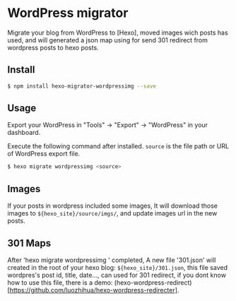 # WordPress migrator

Migrate your blog from WordPress to [Hexo], moved images wich posts has used, and will generated a json map using for send 301 redirect from wordpress posts to hexo posts.

## Install

``` bash
$ npm install hexo-migrator-wordpressimg --save
```

## Usage

Export your WordPress in "Tools" → "Export" → "WordPress" in your dashboard.

Execute the following command after installed. `source` is the file path or URL of WordPress export file.

``` bash
$ hexo migrate wordpressimg <source>
```

## Images

If your posts in wordpress included some images, It will download those images to `${hexo_site}/source/imgs/`, and update images url in the new posts.

## 301 Maps

After 'hexo migrate wordpressimg <source>' completed, A new file '301.json' will created in the root of your hexo blog: `${hexo_site}/301.json`, this file saved wordpres's post id, title, date..., can used for 301 redirect, if you dont know how to use this file, there is a demo: (hexo-wordpress-redirect)[https://github.com/luozhihua/hexo-wordpress-redirecter].